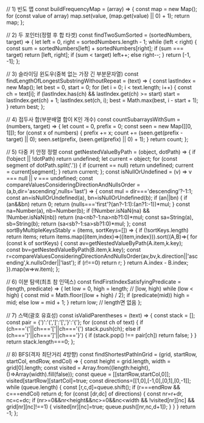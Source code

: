 // 1) 빈도 맵
const buildFrequencyMap = (array) => {
  const map = new Map();
  for (const value of array) map.set(value, (map.get(value) || 0) + 1);
  return map;
};

// 2) 두 포인터(정렬 후 합 타겟)
const findTwoSumSorted = (sortedNumbers, target) => {
  let left = 0, right = sortedNumbers.length - 1;
  while (left < right) {
    const sum = sortedNumbers[left] + sortedNumbers[right];
    if (sum === target) return [left, right];
    if (sum < target) left++; else right--;
  }
  return [-1, -1];
};

// 3) 슬라이딩 윈도우(중복 없는 가장 긴 부분문자열)
const findLengthOfLongestSubstringWithoutRepeat = (text) => {
  const lastIndex = new Map();
  let best = 0, start = 0;
  for (let i = 0; i < text.length; i++) {
    const ch = text[i];
    if (lastIndex.has(ch) && lastIndex.get(ch) >= start) start = lastIndex.get(ch) + 1;
    lastIndex.set(ch, i);
    best = Math.max(best, i - start + 1);
  }
  return best;
};

// 4) 접두사 합(부분배열 합이 K인 개수)
const countSubarraysWithSum = (numbers, target) => {
  let count = 0, prefix = 0;
  const seen = new Map([[0, 1]]);
  for (const x of numbers) {
    prefix += x;
    count += (seen.get(prefix - target) || 0);
    seen.set(prefix, (seen.get(prefix) || 0) + 1);
  }
  return count;
};

// 5) 다중 키 안정 정렬
const getNestedValueByPath = (object, dotPath) => {
  if (!object || !dotPath) return undefined;
  let current = object;
  for (const segment of dotPath.split('.')) {
    if (current == null) return undefined;
    current = current[segment];
  }
  return current;
};
const isNullOrUndefined = (v) => v === null || v === undefined;
const compareValuesConsideringDirectionAndNullsOrder = (a,b,dir='ascending',nulls='last') => {
  const mul = dir==='descending'?-1:1;
  const an=isNullOrUndefined(a), bn=isNullOrUndefined(b);
  if (an||bn) { if (an&&bn) return 0; return (nulls==='first'?(an?-1:1):(an?1:-1))*mul; }
  const na=Number(a), nb=Number(b);
  if (!Number.isNaN(na) && !Number.isNaN(nb)) return (na<nb?-1:na>nb?1:0)*mul;
  const sa=String(a), sb=String(b);
  return (sa<sb?-1:sa>sb?1:0)*mul;
};
const sortByMultipleKeysStably = (items, sortKeys=[]) => {
  if (!sortKeys.length) return items;
  return items.map((item,index)=>({item,index})).sort((A,B)=>{
    for (const k of sortKeys) {
      const av=getNestedValueByPath(A.item,k.key);
      const bv=getNestedValueByPath(B.item,k.key);
      const r=compareValuesConsideringDirectionAndNullsOrder(av,bv,k.direction||'ascending',k.nullsOrder||'last');
      if (r!==0) return r;
    }
    return A.index - B.index;
  }).map(w=>w.item);
};

// 6) 이분 탐색(최초 참 인덱스)
const findFirstIndexSatisfyingPredicate = (length, predicate) => {
  let low = 0, high = length; // [low, high)
  while (low < high) {
    const mid = Math.floor((low + high) / 2);
    if (predicate(mid)) high = mid; else low = mid + 1;
  }
  return low; // length면 없음
};

// 7) 스택(괄호 유효성)
const isValidParentheses = (text) => {
  const stack = [];
  const pair = {')':'(',']':'[','}':'{'};
  for (const ch of text) {
    if (ch==='('||ch==='['||ch==='{') stack.push(ch);
    else if (ch===')'||ch===']'||ch==='}') {
      if (stack.pop() !== pair[ch]) return false;
    }
  }
  return stack.length===0;
};

// 8) BFS(격자 최단거리 4방향)
const findShortestPathInGrid = (grid, startRow, startCol, endRow, endCol) => {
  const height = grid.length, width = grid[0].length;
  const visited = Array.from({length:height},()=>Array(width).fill(false));
  const queue = [[startRow,startCol,0]];
  visited[startRow][startCol]=true;
  const directions=[[1,0],[-1,0],[0,1],[0,-1]];
  while (queue.length) {
    const [r,c,d]=queue.shift();
    if (r===endRow && c===endCol) return d;
    for (const [dr,dc] of directions) {
      const nr=r+dr, nc=c+dc;
      if (nr>=0&&nr<height&&nc>=0&&nc<width && !visited[nr][nc] && grid[nr][nc]!==1) {
        visited[nr][nc]=true; queue.push([nr,nc,d+1]);
      }
    }
  }
  return -1;
};
